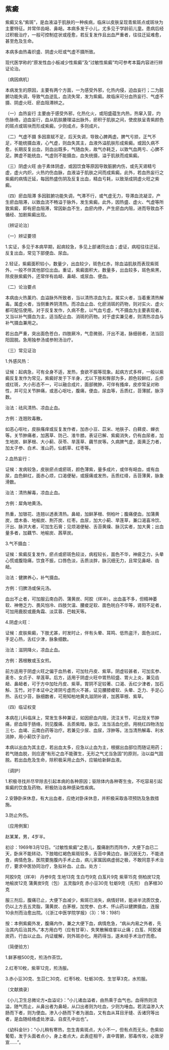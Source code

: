 ## 紫癜

紫癜又名“紫斑”，是血液溢于肌肤的一种疾病，临床以皮肤呈现青紫斑点或斑块为主要特征。并常伴齿衄、鼻衄。本病多发于小儿，尤多见于学龄前儿童。患病后经过积极治疗，一般可控制症状或痊愈，若反复发作且出血严重者，往往迁延难愈，甚至危及生命。

本病多由热毒炽盛、阴虚火旺或气虚不摄所致。

现代医学称的“原发性血小板减少性紫癜”及“过敏性紫癜”均可参考本篇内容进行辨证论治。

〔病因病机〕

本病发生的原因，主要有两个方面，一为感受外邪，化热内侵，迫血妄行；二为脏腑功能失调，导致气血逆乱，血流失常，发为紫癜。故临床可分血热妄行、气虚不摄、阴虚火旺、瘀血阻滞辨之。

（一）血热妄行 主要由于感受外邪，化热化火，或阳盛蕴生内热，热窜入营，灼伤脉络，迫血妄行，血从肌肤腠理溢出脉外，瘀积于肌肤之间，使皮肤呈青紫颜色的斑点或斑块而形成紫癜。少则成点，多则成片。

（二）气虚不摄 多因禀赋不足，后天失调，导致心脾两虚。脾气亏损，正气不足，不能统摄血液，心气虚，则血失其主，血液外溢肌肤形成紫癜。或因久病不愈，长期反复出血，则血出既多，气随血失，故气亦耗乏，以致气血两亏、心脾不足。脾虚不能统血，气虚则不能摄血，血失统摄，溢于肌肤而成紫癜。

（三）阴虚火旺 由于素体阴虚，或因饮食等原因导致脏腑内伤，或先天肾精亏虚，虚火内炽，火热灼伤血脉，血液溢于肌肤之间而成紫癜。此外，若血热妄行之紫癜的病情迁延，每因热盛伤阴及反复出血，精血亏耗，以致渐成阴虚火旺之紫癜。

（四）瘀血阻滞 多因脏腑功能失调，气滞不行，或气虚无力，导滞血流凝涩，产生瘀血阻滞，以致血流不畅溢于脉外，发生紫癜。此外，因热盛、虚火、气虚等所致紫癜，即有瘀血阻滞，常因新血不生，血瘀内停，产生瘀血内阻，进而导致血不循经、加剧紫癜出现。

〔辨证论治〕

（一）辨证要领

1.实证，多见于本病早期，起病较急，多见上部诸窍出血；虚证，病程往往迁延，反复出血，常见下部便血、尿血。

2.轻证，紫癜面积较小，数量少，出血较少，斑色红赤，除血溢肌肤而表现紫斑外，一般不伴其他部位出血。重证，紫癜面积大，数量多，出血较多，斑色紫黑，除皮肤紫癜外，还常伴有齿衄、鼻衄、或尿血、便血。

（二）论治要点

本病由火热薰灼、血溢脉外所致者，当以清热凉血为主。属实火者，当着重清热解毒。属虚火者，当侧重养阴清热。而凉血止血、化瘀消斑的药物，则对实火、虚火都可配伍使用。对于反复发作，久病不愈，以气血亏虚，气不摄血为主要表现者，又当以补气摄血为主，适当配止血、消斑的药物。对于虚实兼见者，则清热凉血与补气摄血兼用之。

若出血严重，突出面色苍白，四肢厥冷，气息微弱，汗出不渴，脉细弱者，法当回阳固脱。急用独参汤或参附汤治疗。

（三）常见证治

1.外感风热：

证候：起病急，可有全身不适，发热，食欲不振等现象。起病方式多样，一般以紫癜反复发作为常见，紫癜好发于下半身，尤以下肢和臀部为多，颜色较鲜红，丘疹或红斑，大小形态不一，可以融合成片，面部微肿，可伴有搔痒，皮疹常呈对称性，并可见关节肿痛，或恶心呕吐，腹痛，便血，尿血等，舌质红，苔薄腻，脉浮数。

治法：祛风清热、凉血止血。

方例：连翘败毒散。

如恶心呕吐，皮肤瘙痒或反复发作者，加赤小豆、苡米、地肤子、白藓皮、蝉衣等。关节肿痛者，加茜草、防己、淮牛膝。表证已解、紫癜消失，仍有血尿者，加生地炭、鲜茅根、大小蓟、茯苓、旱莲草、藕节炭等。久病脾气虚，面黄乏力者，加太子参、白术、淮山药，仙鹤草、红枣等。

2.血热妄行：

证候：发病较急，皮肤瘀点或瘀斑，颜色薄紫，量多成片，或伴有衄血，或有血尿，血色鲜红，面赤心烦，口渴便秘，或膜痛或发热，舌质红绛，舌苔薄黄，脉象滑数。

治法：清热解毒，凉血止血。

方例：犀角地黄汤。

热重，加银花、连翘以透表清热。鼻衄，加鲜茅根、侧柏叶；腹痛便血，加蒲黄炭，煨木香、地榆炭、荆芥炭、红枣。血尿，加大小蓟、旱莲草，兼口渴喜冷饮、汗出、脉洪大者，可加生石膏；见烦渴便秘、舌苔黄燥、脉沉实者，加大黄；出血量多者，加藕节、地榆炭、茜草炭。

3.气不摄血：

证候：紫癜反复发作，瘀点或瘀斑色较淡，病程较长，面色不华，神疲乏力，头晕心慌或腹隐痛，饮食不振，口唇色淡，舌质淡胖，脉沉细无力，且常见鼻衄、齿衄。

治法：健脾养心，补气摄血。

方例：归脾汤或保元汤。

血出不止者，可加服云南白药、蒲黄炭、阿胶（烊冲）。出血虽不多，但精神萎软、神倦乏力、畏风怕冷、四肢欠温、腰痠足软、面色㿠白不华等，肾阳不足者，可加用鹿胶或鹿角霜、淡苁蓉、巴戟天等。

4.阴虚火旺：

证候：皮肤紫癜，下肢尤甚，时发时止，伴有头晕、耳鸣、低热盗汗，面色淡红，手足心热，舌红少津，脉象细数。

治法：滋阴降火，凉血止血。

方例：茜根散或玉女煎。

前方适用于阴虚火旺之偏于血热者，可加牡丹皮、紫草。阴虚较甚者，可加玄参、麦冬、女贞子、旱莲草。后方，适用于阴虚火旺中胃热较盛、胃火上炎，兼见齿衄、鼻衄者，可于方中加牡丹皮、紫草。胃阴不足较著、口渴、舌红少津者，加石斛、玉竹。对于本证中之肾阴亏虚而火不甚，证见腰膝痠软、头晕、乏力、手足心热、舌红少苔，脉细数者，可用知柏地黄丸滋阴补肾，加茜草根、紫草。

（四）临证权变

本病在儿科临床上，常发生多种兼证，如因瘀血内阻，流注关节，可出现关节肿痛，瘀血阻于肠络，则见腹痛、舌质紫暗，脉涩。法当活血化瘀。用桃红四物汤加三七、血竭、云南白药等治疗。若兼见少尿、血尿，浮肿等。法当清热解毒、利水消肿，用小蓟饮子治疗。

本病以出血为其主症，若出血太多，应急以止血为主，根据出血部位而随证用药；若气随血脱，则应遵“有形之血不能骤生，无形之气尤当急固”的原则，治以益气固脱。若出血危及生命，除积极采用止血外，应输给新鲜血液。

〔调护〕

1.积极寻找并尽早除去引起本病的各种原因；驱除体内各种寄生虫，不吃容易引起紫癜的饮食及药物。积极防治各种感染性疾病。

2.安静卧床休息，有大出血者，应绝对卧床休息，并积极采取各项预防及急救措施。

3.防止外伤。

〔应用例案〕

赵某某，男，4岁半。

初诊：1969年3月12日。“过敏性紫癜”之患儿，腹痛剧烈而阵作，大便下血已二天，卧床不能转动，下肢暗红褐色紫斑较多，舌苔中黄边白，脉沉弱无力，不能进食，病情危急，医院要施腹内手术止血，病儿家属因病虚弱之极，不敢同意手术治疗，要求中医协同治疗，急拟补血、止血。处方：

阿胶9克（烊冲） 丹参9克 生地13克 生白芍9克 白芨片9克 紫草15克 侧柏炭12克 地榆炭12克 蒲黄炭9克（包） 五灵脂9克 赤小豆30克 牡蛎9克（先煎） 白茅根30克

服三剂后，腹痛已止，大便下血减少，紫斑已消失，病情好转，能进半流质饮食，仍以上方去五灵脂，蒲黄炭、白茅根，加党参、白术、怀山药以健脾摄血，连服10余剂而治愈出院。（《浙江中医学院学报》（3）：18：1981）

按：本例紫癜外发，腹痛内作，兼之大便下血，病情危急，“病从内易之外者，先治其内后治其外。”本方用白芍（应有甘草）、失笑散解痉挛以止痛；白芨、阿胶诸炭药，行血以止血。内证缓解，则外斑亦化。用药得当，遂未经手术治疗而愈。

〔简便验方〕

1.鲜茅根500克，煎汤作茶饮。

2.红枣10枚，紫草12克，煎汤服。

3.赤小豆30克、生苡仁30克、红枣5枚、牡蛎30克、生甘草3克，水煎服。

〔文献摘录〕

《小儿卫生总微论方•血溢论》：“小儿诸血溢者，由热乘于血气也。血得热则流溢，随气而止，从鼻出者为鼻衄，从口出者则为吐血，少则为唾血。若流溢渗入大肠而下者，则为便血。渗入小肠而下者为溺血，又有血从耳目牙缝、舌诸窍等出者，是血随经络虚处渗溢，自皮孔中出也”。

《幼科金针》：“小儿稍有寒热，忽生青紫斑点，大小不一，但有点而无头，色紫如葡萄，发于头面者点小，身上者点大，此表症相干，直中胃腑，邪毒传攻，必致牙宣……”。
